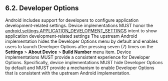 ## 6.2\. Developer Options

Android includes support for developers to configure application
development-related settings. Device implementations MUST honor the
[android.settings.APPLICATION_DEVELOPMENT_SETTINGS](http://developer.android.com/reference/android/provider/Settings.html#ACTION_APPLICATION_DEVELOPMENT_SETTINGS)
intent to show application development-related settings The upstream Android
implementation hides the Developer Options menu by default and enables users to
launch Developer Options after pressing seven (7) times on the **Settings** >
**About Device** > **Build Number** menu item. Device implementations MUST
provide a consistent experience for Developer Options. Specifically, device
implementations MUST hide Developer Options by default and MUST provide a
mechanism to enable Developer Options that is consistent with the upstream
Android implementation.
